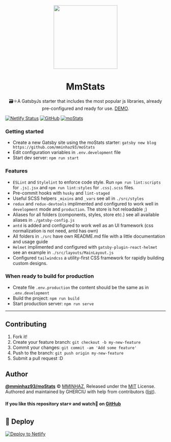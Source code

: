 <div align="center">
  <img width="200" height="200"
    src="https://raw.githubusercontent.com/Gherciu/moStats/master/static/logo.png">
  <h1>MmStats</h1>
  <p> 🗃⚛️A GatsbyJs starter that includes the most popular js libraries, already pre-configured and ready for use. <a href="https://mmstats.netlify.com/" alt="moStats">DEMO</a>.</p>
</div>

[![Netlify Status](https://api.netlify.com/api/v1/badges/b654c94e-08a6-4b79-b443-7837581b1d8d/deploy-status)](https://app.netlify.com/sites/moStats/deploys)
[![GitHub](https://img.shields.io/github/license/Gherciu/moStats)](https://github.com/mminhaz93/moStats/blob/master/LICENSE.md)
[![moStats](https://img.shields.io/badge/Generated%20from-gatsby--all--in-green)](https://github.com/mminhaz93/moStats)

### Getting started

- Create a new Gatsby site using the moStats starter: `gatsby new blog https://github.com/mminhaz93/moStats`
- Edit configuration variables in `.env.development` file
- Start dev server: `npm run start`

### Features

- `ESLint` and `Stylelint` to enforce code style. Run `npm run lint:scripts` for `.js|.jsx` and `npm run lint:styles` for `.css|.scss` files.
- Pre-commit hooks with `husky` and `lint-staged`
- Useful SCSS helpers `_mixins` and `_vars` see all in `./src/styles`
- `redux` and `redux-devtools` implimented and configured to work well in `development` mode and `production`. The store is hot reloadable ;)
- Aliases for all folders (components, styles, store etc.) see all available aliases in `./gatsby-config.js`
- `antd` is added and configured to work well as an UI framework (css normalization is not need, antd has own)
- All folders in `./src` have own README.md file with a little documentation and usage guide
- `Helmet` implimented and configured with `gatsby-plugin-react-helmet` see an example in `./src/layouts/MainLayout.js`
- Configured `tailwindcss` a utility-first CSS framework for rapidly building custom designs.

### When ready to build for production

- Create file `.env.production` the content should be the same as in `.env.development`
- Build the project: `npm run build`
- Start production server: `npm run serve`

---

## Contributing

1. Fork it!
2. Create your feature branch: `git checkout -b my-new-feature`
3. Commit your changes: `git commit -am 'Add some feature'`
4. Push to the branch: `git push origin my-new-feature`
5. Submit a pull request :D

## Author

**[@mminhaz93/moStats](https://github.com/mminhaz93/moStats)** © [MMINHAZ](https://github.com/mminhaz93), Released under the [MIT](https://github.com/mminhaz93/moStats/blob/master/LICENSE.md) License.<br>
Authored and maintained by GHERCIU with help from contributors ([list](https://github.com/mminhaz93/moStats/contributors)).

#### If you like this repository star⭐ and watch👀 on [GitHub](https://github.com/mminhaz93/moStats)

## 💫 Deploy

[![Deploy to Netlify](https://www.netlify.com/img/deploy/button.svg)](https://app.netlify.com/start/deploy?repository=https://github.com/mminhaz93/moStats)
